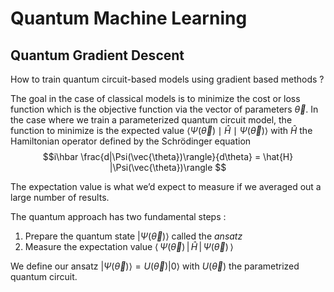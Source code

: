 # Quantum Machine Learning

## Quantum Gradient Descent

How to train quantum circuit-based models using gradient based methods ?

The goal in the case of classical models is to minimize the cost or loss function which is the objective function via the vector of parameters $\vec{\theta}$. In the case where we train a parameterized quantum circuit model, the function to minimize is the expected value $\langle \Psi(\vec{\theta}) \mid \hat{H} \mid \Psi(\vec{\theta})\rangle$ with $\hat{H}$ the Hamiltonian operator defined by the Schrödinger equation $$i\hbar \frac{d|\Psi(\vec{\theta})\rangle}{d\theta} = \hat{H} |\Psi(\vec{\theta})\rangle $$

The expectation value is what we’d expect to measure if we averaged out a large number of results.

The quantum approach has two fundamental steps :

1. Prepare the quantum state $|\Psi(\vec{\theta})\rangle$ called the *ansatz*
2. Measure the expectation value $\langle\,\Psi(\vec{\theta})\,|\,\hat{H}\,|\,\Psi(\vec{\theta})\,\rangle$

We define our ansatz $|\Psi(\vec{\theta})\rangle = U(\vec{\theta})|0\rangle$ with $U(\vec{\theta})$ the parametrized quantum circuit.

